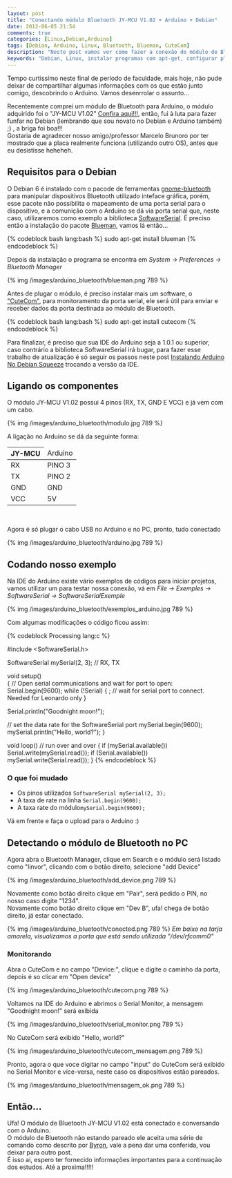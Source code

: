 ```yaml
---
layout: post
title: "Conectando módulo Bluetooth JY-MCU V1.02 + Arduino + Debian"
date: 2012-06-05 21:54
comments: true
categories: [Linux,Debian,Arduino]
tags: [Debian, Arduino, Linux, Bluetooth, Blueman, CuteCom]
description: "Neste post vamos ver como fazer a conexão do módulo de Bluetooth JY-MCU V1.02 com o Arduino no Debian 6"
keywords: "Debian, Linux, instalar programas com apt-get, configurar placa de bluetooth no arduino, utilizar bluetooth com blueman, ler porta serial com CuteCom, configurar placa JY-MCU, gnome-bluetooth, Package, configurar BT_BOARD"
---
```


<p>
Tempo curtissímo neste final de período de faculdade, mais hoje, não pude deixar de compartilhar algumas informações com os que estão junto comigo, descobrindo 
o Arduino. Vamos desenrrolar o assunto...
</p>
<p>
Recentemente comprei um módulo de Bluetooth para Arduino, o módulo adquirido foi o "JY-MCU V1.02" 
<a href="http://dx.com/p/jy-mcu-arduino-bluetooth-wireless-serial-port-module-104299?item=1">Confira aqui!!!</a>, então, fui à luta 
para fazer funfar no Debian (lembrando que sou novato no Debian e Arduino também) ;) , a briga foi boa!!! <br />
Gostaria de agradecer nosso
amigo/professor Marcelo Brunoro por ter mostrado que a placa realmente funciona (utilizando outro OS), antes que eu desistisse heheheh.
</p>
<!-- more -->

<h2>Requisitos para o Debian</h2>
<p>
O Debian 6 é instalado com o pacode de ferramentas <a href="http://packages.debian.org/pt/sid/gnome-bluetooth">gnome-bluetooth</a> para 
manipular dispositivos Bluetooth utilizado inteface gráfica, porém, esse pacote não possibilita o mapeamento de uma porta serial para o
dispositivo, e a comunição com o Arduino se dá via porta serial que, neste caso, utilizaremos como exemplo a biblioteca <a href="http://arduino.cc/hu/Reference/SoftwareSerial">SoftwareSerial</a>.
É preciso então a instalação do pacote <a href="http://blueman-project.org/">Blueman</a>, vamos lá então...
</p>

{% codeblock bash lang:bash %}
sudo apt-get install blueman
{% endcodeblock %}


<p>
Depois da instalação o programa se encontra em <em>System -> Preferences -> Bluetooth Manager</em>
</p>
{% img /images/arduino_bluetooth/blueman.png 789 %}

<p>
Antes de plugar o módulo, é preciso instalar mais um software, o <a href="http://packages.debian.org/unstable/comm/cutecom">"CuteCom"</a>, para monitoramento da porta serial, ele será útil para enviar e receber dados da porta destinada ao
módulo de Bluetooth.
</p>

{% codeblock bash lang:bash %}
sudo apt-get install cutecom
{% endcodeblock %}

<p>
Para finalizar, é preciso que sua IDE do Arduino seja a 1.0.1 ou superior, caso contrário a biblioteca SoftwareSerial irá bugar, para fazer esse trabalho de atualização 
é só seguir os passos neste post <a href="http://leandronunes.com/blog/2012/05/09/instalando-arduino-no-debian-squeeze/">Instalando Arduino No Debian Squeeze</a> trocando
a versão da IDE.
</p>

<h2>Ligando os componentes</h2>
<p>
O módulo JY-MCU V1.02 possui 4 pinos (RX, TX, GND E VCC) e já vem com um cabo.
</p>
{% img /images/arduino_bluetooth/modulo.jpg 789 %}

<p>
A ligação no Arduino se dá da seguinte forma:
</p>
<table width="200px">
	<thead>
		<tr><th>JY-MCU</td><td>Arduino</th></tr>
	</thead>
	<tbody>
		<tr><td>RX</td><td>PINO 3</td></tr>
		<tr><td>TX</td><td>PINO 2</td></tr>
		<tr><td>GND</td><td>GND</td></tr>
		<tr><td>VCC</td><td>5V</td></tr>
	</tbody>
</table>
<br />
<p>
Agora é só plugar o cabo USB no Arduino e no PC, pronto, tudo conectado
</p>

{% img /images/arduino_bluetooth/arduino.jpg 789 %}


<h2>Codando nosso exemplo</h2>
<p>
Na IDE do Arduino existe vário exemplos de códigos para iniciar projetos, vamos utilizar um para testar nossa conexão, vá em <em>File -> Exemples -> SoftwareSerial -> SoftwareSerialExemple </em>
</p>
{% img /images/arduino_bluetooth/exemplos_arduino.jpg 789 %}

<p>
Com algumas modificações o código ficou assim:
</p>

{% codeblock Processing lang:c %}

#include <SoftwareSerial.h>

SoftwareSerial mySerial(2, 3); // RX, TX

void setup()  
{
 // Open serial communications and wait for port to open:
  Serial.begin(9600);
   while (!Serial) {
    ; // wait for serial port to connect. Needed for Leonardo only
  }

  
  Serial.println("Goodnight moon!");

  // set the data rate for the SoftwareSerial port
  mySerial.begin(9600);
  mySerial.println("Hello, world?");
}

void loop() // run over and over
{
  if (mySerial.available())
    Serial.write(mySerial.read());
  if (Serial.available())
    mySerial.write(Serial.read());
}
{% endcodeblock %}

<h3>O que foi mudado</h3>
<p>
<ul>
	<li>Os pinos utilizados <code>SoftwareSerial mySerial(2, 3);</code></li>
	<li>A taxa de rate na linha <code>Serial.begin(9600);</code></li>
	<li>A taxa rate do módulo<code>mySerial.begin(9600);</code></li>
</ul>
</p>

<p>
Vá em frente e faça o upload para o Arduino :)
</p>


<h2>Detectando o módulo de Bluetooth no PC</h2>
<p>
Agora abra o Bluetooth Manager, clique em Search e o módulo será listado como "linvor", clicando com o botão direito, selecione "add Device"
</p>
{% img /images/arduino_bluetooth/add_device.png 789 %}

<p>
Novamente como botão direito clique em "Pair", será pedido o PIN, no nosso caso digite "1234". <br />
Novamente como botão direito clique em "Dev B", ufa! chega de botão direito, já estar conectado.
</p>
{% img /images/arduino_bluetooth/conected.png 789 %}

<em>
Em baixo na tarja amarela, visualizamos a porta que está sendo utilizada "/dev/rfcomm0"
</em>

<h3>Monitorando</h3>
<p>
Abra o CuteCom e no campo "Device:", clique e digite o caminho da porta, depois é so clicar em "Open device"
</p>
{% img /images/arduino_bluetooth/cutecom.png 789 %}

<p>
Voltamos na IDE do Arduino e abrimos o Serial Monitor, a mensagem "Goodnight moon!" será exibida
</p>
{% img /images/arduino_bluetooth/serial_monitor.png 789 %}

<p>
No CuteCom será exibido "Hello, world?"
</p>
{% img /images/arduino_bluetooth/cutecom_mensagem.png 789 %} 
<p>
Pronto, agora o que voce digitar no campo "input" do CuteCom será exibido no Serial Monitor e vice-versa, neste caso os dispositivos estão pareados.
</p>
{% img /images/arduino_bluetooth/mensagem_ok.png 789 %}

<h2>Então...</h2>
<p>
Ufa! O módulo de Bluetooth JY-MCU V1.02 está conectado e conversando com o Arduino.<br />
O módulo de Bluetooth não estando pareado ele aceita uma série de comando como descrito por <a href="http://byron76.blogspot.com.br/2011/09/one-board-several-firmwares.html">Byron</a>,
vale a pena dar uma conferida, vou deixar para outro post. <br />
É isso ai, espero ter fornecido informações importantes para a continuação dos estudos. Até a proxima!!!!!
</p>
